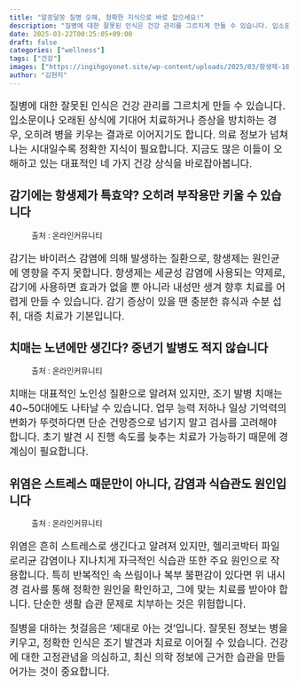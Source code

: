 ```yaml
---
title: "알쏭달쏭 질병 오해, 정확한 지식으로 바로 잡으세요!"
description: "질병에 대한 잘못된 인식은 건강 관리를 그르치게 만들 수 있습니다. 입소문이나 오래된 상식에 기대어 치료하거나 증상을 방치하는 경우, 오히려 병을 키우는 결과로 이어지기도 합니다. 의료 정보가 넘쳐나는 시대일수록 정확한 지식이 필요합니다. 지금도 많은 이들이 오해하고 "
date: 2025-03-22T00:25:05+09:00
draft: false
categories: ["wellness"]
tags: ["건강"]
images: ["https://ingihgoyonet.site/wp-content/uploads/2025/03/항생제-1024x683.jpg", "https://ingihgoyonet.site/wp-content/uploads/2025/03/건망증-1024x683.jpg", "https://ingihgoyonet.site/wp-content/uploads/2025/03/위염-1024x683.jpg"]
author: "김현지"
---
```


<p style="font-size:18px">질병에 대한 잘못된 인식은 건강 관리를 그르치게 만들 수 있습니다. 입소문이나 오래된 상식에 기대어 치료하거나 증상을 방치하는 경우, 오히려 병을 키우는 결과로 이어지기도 합니다. 의료 정보가 넘쳐나는 시대일수록 정확한 지식이 필요합니다. 지금도 많은 이들이 오해하고 있는 대표적인 네 가지 건강 상식을 바로잡아봅니다.</p> <h2 >감기에는 항생제가 특효약? 오히려 부작용만 키울 수 있습니다</h2> <figure ><img src="https://ingihgoyonet.site/wp-content/uploads/2025/03/항생제-1024x683.jpg" alt="" style="aspect-ratio:16/9;object-fit:cover"/><figcaption >출처 : 온라인커뮤니티</figcaption></figure> <p style="font-size:18px">감기는 바이러스 감염에 의해 발생하는 질환으로, 항생제는 원인균에 영향을 주지 못합니다. 항생제는 세균성 감염에 사용되는 약제로, 감기에 사용하면 효과가 없을 뿐 아니라 내성만 생겨 향후 치료를 어렵게 만들 수 있습니다. 감기 증상이 있을 땐 충분한 휴식과 수분 섭취, 대증 치료가 기본입니다.</p> <h2 >치매는 노년에만 생긴다? 중년기 발병도 적지 않습니다</h2> <figure ><img src="https://ingihgoyonet.site/wp-content/uploads/2025/03/건망증-1024x683.jpg" alt="" style="aspect-ratio:16/9;object-fit:cover"/><figcaption >출처 : 온라인커뮤니티</figcaption></figure> <p style="font-size:18px">치매는 대표적인 노인성 질환으로 알려져 있지만, 조기 발병 치매는 40~50대에도 나타날 수 있습니다. 업무 능력 저하나 일상 기억력의 변화가 뚜렷하다면 단순 건망증으로 넘기지 말고 검사를 고려해야 합니다. 초기 발견 시 진행 속도를 늦추는 치료가 가능하기 때문에 경계심이 필요합니다.</p> <h2 >위염은 스트레스 때문만이 아니다, 감염과 식습관도 원인입니다</h2> <figure ><img src="https://ingihgoyonet.site/wp-content/uploads/2025/03/위염-1024x683.jpg" alt="" style="aspect-ratio:16/9;object-fit:cover"/><figcaption >출처 : 온라인커뮤니티</figcaption></figure> <p style="font-size:18px">위염은 흔히 스트레스로 생긴다고 알려져 있지만, 헬리코박터 파일로리균 감염이나 지나치게 자극적인 식습관 또한 주요 원인으로 작용합니다. 특히 반복적인 속 쓰림이나 복부 불편감이 있다면 위 내시경 검사를 통해 정확한 원인을 확인하고, 그에 맞는 치료를 받아야 합니다. 단순한 생활 습관 문제로 치부하는 것은 위험합니다.</p> <p style="font-size:18px">질병을 대하는 첫걸음은 ‘제대로 아는 것’입니다. 잘못된 정보는 병을 키우고, 정확한 인식은 조기 발견과 치료로 이어질 수 있습니다. 건강에 대한 고정관념을 의심하고, 최신 의학 정보에 근거한 습관을 만들어가는 것이 중요합니다.</p>